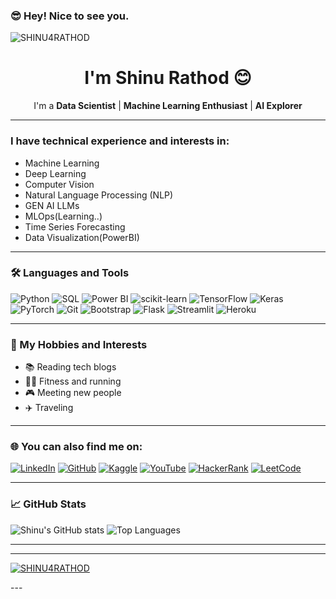 ### 😎 Hey! Nice to see you.
<p align="left"> <img src="https://komarev.com/ghpvc/?username=SHINU4RATHOD&label=Profile%20views&color=0e75b6&style=flat" alt="SHINU4RATHOD" /> </p>

<div align="center">

# I'm Shinu Rathod 😊

I'm a **Data Scientist** | **Machine Learning Enthusiast** | **AI Explorer**

</div>

---

### I have technical experience and interests in:
- Machine Learning
- Deep Learning
- Computer Vision
- Natural Language Processing (NLP)
- GEN AI LLMs
- MLOps(Learning..)
- Time Series Forecasting
- Data Visualization(PowerBI)

---

### 🛠️ Languages and Tools  
<div>
    <img src="https://img.shields.io/badge/-Python-3776AB?logo=python&logoColor=white&style=flat" alt="Python" />
    <img src="https://img.shields.io/badge/-SQL-4479A1?logo=sqlite&logoColor=white&style=flat" alt="SQL" />
    <img src="https://img.shields.io/badge/-Power%20BI-F2C811?logo=powerbi&logoColor=black&style=flat" alt="Power BI" />
    <img src="https://img.shields.io/badge/-scikit--learn-F7931E?logo=scikit-learn&logoColor=black&style=flat" alt="scikit-learn" />
    <img src="https://img.shields.io/badge/-TensorFlow-FF6F00?logo=tensorflow&logoColor=white&style=flat" alt="TensorFlow" />
    <img src="https://img.shields.io/badge/-Keras-D00000?logo=keras&logoColor=white&style=flat" alt="Keras" />
    <img src="https://img.shields.io/badge/-PyTorch-EE4C2C?logo=pytorch&logoColor=white&style=flat" alt="PyTorch" />
    <img src="https://img.shields.io/badge/-Git-F05032?logo=git&logoColor=white&style=flat" alt="Git" />
    <img src="https://img.shields.io/badge/-Bootstrap-563D7C?logo=bootstrap&logoColor=white&style=flat" alt="Bootstrap" />
    <img src="https://img.shields.io/badge/-Flask-000000?logo=flask&logoColor=white&style=flat" alt="Flask" />
    <img src="https://img.shields.io/badge/-Streamlit-FF4B4B?logo=streamlit&logoColor=white&style=flat" alt="Streamlit" />
    <img src="https://img.shields.io/badge/-Heroku-430098?logo=heroku&logoColor=white&style=flat" alt="Heroku" />
</div>

---

### 🎨 My Hobbies and Interests
- 📚 Reading tech blogs  
- 🏃‍♂️ Fitness and running  
- 🎮 Meeting new people  
- ✈️ Traveling  

---

### 🌐 You can also find me on:
[![LinkedIn](https://img.shields.io/badge/LinkedIn-0077B5?logo=linkedin&logoColor=white&style=flat)](https://linkedin.com/in/shinu-rathod-608871216)
[![GitHub](https://img.shields.io/badge/GitHub-181717?logo=github&logoColor=white&style=flat)](https://github.com/ShinuRathod)
[![Kaggle](https://img.shields.io/badge/Kaggle-20BEFF?logo=kaggle&logoColor=white&style=flat)](https://kaggle.com/shinnurathod)
[![YouTube](https://img.shields.io/badge/YouTube-FF0000?logo=youtube&logoColor=white&style=flat)](https://www.youtube.com/@shinurathod300/playlists)
[![HackerRank](https://img.shields.io/badge/HackerRank-2EC866?logo=hackerrank&logoColor=white&style=flat)](https://www.hackerrank.com/profile/shinukrathod0143)
[![LeetCode](https://img.shields.io/badge/LeetCode-FFA116?logo=leetcode&logoColor=white&style=flat)](https://leetcode.com/u/shinukrathod0143/)

---

### 📈 GitHub Stats
![Shinu's GitHub stats](https://github-readme-stats.vercel.app/api?username=SHINU4RATHOD&show_icons=true&theme=radical)  ![Top Languages](https://github-readme-stats.vercel.app/api/top-langs/?username=SHINU4RATHOD&layout=compact&theme=radical)

---

---
<p align="left"> <a href="https://github.com/ryo-ma/github-profile-trophy"><img src="https://github-profile-trophy.vercel.app/?username=SHINU4RATHOD" alt="SHINU4RATHOD" /></a> </p>
---
